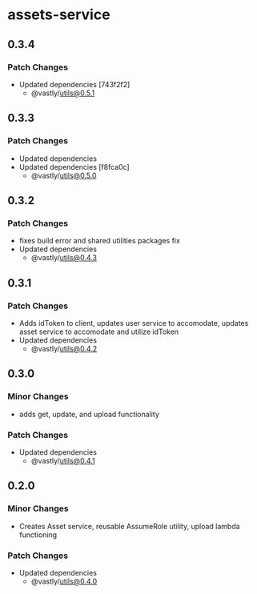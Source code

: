 # assets-service

## 0.3.4

### Patch Changes

- Updated dependencies [743f2f2]
  - @vastly/utils@0.5.1

## 0.3.3

### Patch Changes

- Updated dependencies
- Updated dependencies [f8fca0c]
  - @vastly/utils@0.5.0

## 0.3.2

### Patch Changes

- fixes build error and shared utilities packages fix
- Updated dependencies
  - @vastly/utils@0.4.3

## 0.3.1

### Patch Changes

- Adds idToken to client, updates user service to accomodate, updates asset service to accomodate
  and utilize idToken
- Updated dependencies
  - @vastly/utils@0.4.2

## 0.3.0

### Minor Changes

- adds get, update, and upload functionality

### Patch Changes

- Updated dependencies
  - @vastly/utils@0.4.1

## 0.2.0

### Minor Changes

- Creates Asset service, reusable AssumeRole utility, upload lambda functioning

### Patch Changes

- Updated dependencies
  - @vastly/utils@0.4.0
